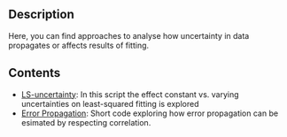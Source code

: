 ## Description

Here, you can find approaches to analyse how uncertainty in data propagates or affects results of fitting.

## Contents

* [LS-uncertainty](LS_fitting_respecting_uncertainty.ipynb): In this script the effect constant vs. varying uncertainties on least-squared fitting is explored
* [Error Propagation](error-propagation.ipynb): Short code exploring how error propagation can be esimated by respecting correlation.
